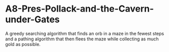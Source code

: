 # A8-Pres-Pollack-and-the-Cavern-under-Gates
A greedy searching algorithm that finds an orb in a maze in the fewest steps and a pathing algorithm that then flees the maze while collecting as much gold as possible.
